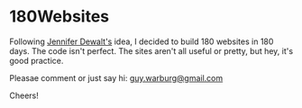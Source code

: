 # 180Websites

Following <a href="http://blog.jenniferdewalt.com/archive" target="_blank">Jennifer Dewalt's</a> idea, I decided to build 180 websites in 180 days.
The code isn't perfect.
The sites aren't all useful or pretty, but hey, it's good practice.

Pleasae comment or just say hi:
guy.warburg@gmail.com

Cheers!
